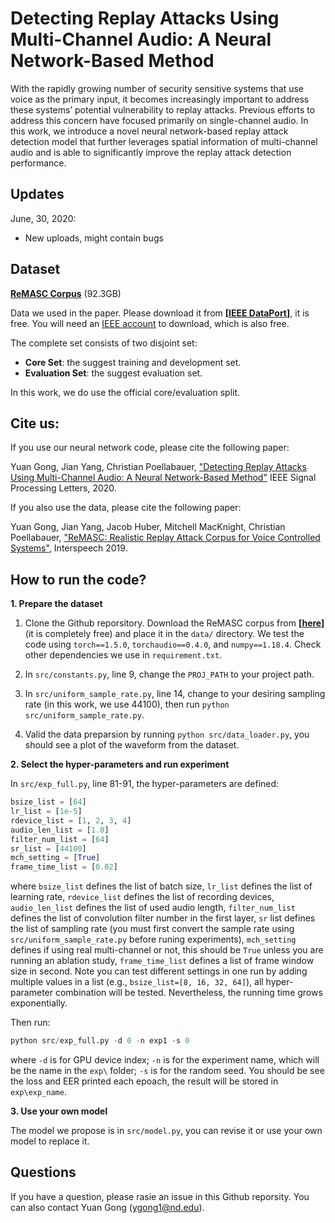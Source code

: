 
# Detecting Replay Attacks Using Multi-Channel Audio: A Neural Network-Based Method

With the rapidly growing number of security sensitive systems that use voice as the primary input, it becomes increasingly important to address these systems’ potential vulnerability to replay attacks. Previous efforts to address this concern have focused primarily on single-channel audio. In this work, we introduce a novel neural network-based replay attack detection model that further leverages spatial information of multi-channel audio and is able to significantly improve the replay attack detection performance.

## Updates
June, 30, 2020:
- New uploads, might contain bugs

## Dataset
**[ReMASC Corpus](https://github.com/YuanGongND/ReMASC)** (92.3GB)

Data we used in the paper. Please download it from **\[[IEEE DataPort](https://ieee-dataport.org/open-access/remasc-realistic-replay-attack-corpus-voice-controlled-systems)]**,  it is free. You will need an [IEEE account](https://ieee-dataport.org/faq/how-do-i-access-dataset-ieee-dataport) to download, which is also free.

The complete set consists of two disjoint set:

- **Core Set**: the suggest training and development set.
- **Evaluation Set**: the suggest evaluation set. 

In this work, we do use the official core/evaluation split. 

## Cite us:  
If you use our neural network code, please cite the following paper:

Yuan Gong, Jian Yang, Christian Poellabauer, ["Detecting Replay Attacks Using Multi-Channel Audio: A Neural Network-Based Method"](https://arxiv.org/abs/2003.08225)  IEEE Signal Processing Letters, 2020.

If you also use the data, please cite the following paper:

Yuan Gong, Jian Yang, Jacob Huber, Mitchell MacKnight, Christian Poellabauer, ["ReMASC: Realistic Replay Attack Corpus for Voice Controlled Systems"](https://www.isca-speech.org/archive/Interspeech_2019/abstracts/1541.html), Interspeech 2019.

## How to run the code?

**1. Prepare the dataset**

1) Clone the Github reporsitory. Download the ReMASC corpus from **\[[here](https://ieee-dataport.org/open-access/remasc-realistic-replay-attack-corpus-voice-controlled-systems)]** (it is completely free) and place it in the ``data/`` directory. We test the code using ``torch==1.5.0``, ``torchaudio==0.4.0``, and ``numpy==1.18.4``. Check other dependencies we use in ``requirement.txt``.

2) In ``src/constants.py``, line 9, change the ``PROJ_PATH`` to your project path.

3) In ``src/uniform_sample_rate.py``, line 14, change to your desiring sampling rate (in this work, we use 44100), then run ``python src/uniform_sample_rate.py``.

4) Valid the data preparsion by running ``python src/data_loader.py``, you should see a plot of the waveform from the dataset.

**2. Select the hyper-parameters and run experiment**

In ``src/exp_full.py``, line 81-91, the hyper-parameters are defined:

```python
bsize_list = [64]
lr_list = [1e-5]
rdevice_list = [1, 2, 3, 4]
audio_len_list = [1.0]
filter_num_list = [64]
sr_list = [44100]
mch_setting = [True]
frame_time_list = [0.02]
```
where ``bsize_list`` defines the list of batch size, ``lr_list`` defines the list of learning rate, ``rdevice_list`` defines the list of recording devices, ``audio_len_list`` defines the list of used audio length, ``filter_num_list`` defines the list of convolution filter number in the first layer, ``sr`` list defines the list of sampling rate (you must first convert the sample rate using ``src/uniform_sample_rate.py`` before runing experiments), ``mch_setting`` defines if using real multi-channel or not, this should be ``True`` unless you are running an ablation study, ``frame_time_list`` defines a list of frame window size in second. Note you can test different settings in one run by adding multiple values in a list (e.g., ``bsize_list=[8, 16, 32, 64]``), all hyper-parameter combination will be tested. Nevertheless, the running time grows exponentially.

Then run:

```python
python src/exp_full.py -d 0 -n exp1 -s 0
```
where ``-d`` is for GPU device index; ``-n`` is for the experiment name, which will be the name in the ``exp\`` folder; ``-s`` is for the random seed. You should be see the loss and EER printed each epoach, the result will be stored in ``exp\exp_name``.

**3. Use your own model**

The model we propose is in ``src/model.py``, you can revise it or use your own model to replace it. 

## Questions

If you have a question, please rasie an issue in this Github reporsity. You can also contact Yuan Gong (ygong1@nd.edu).
